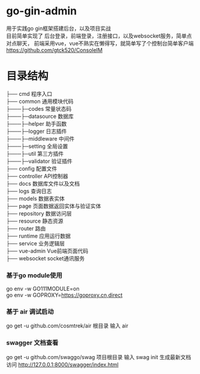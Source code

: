 # go-gin-admin
用于实践go gin框架搭建后台，以及项目实战<br>
目前简单实现了 后台登录，前端登录，注册接口，以及websocket服务，简单点对点聊天， 前端采用vue，vue不熟实在懒得写，就简单写了个控制台简单客户端<https://github.com/gtck520/ConsoleIM>
# 目录结构
├── cmd          程序入口<br>
├── common   通用模块代码<br>
├───├─codes  常量状态码<br>
├───├─datasource  数据库<br>
├───├─helper  助手函数<br>
├───├─logger  日志插件<br>
├───├─middleware  中间件<br>
├───├─setting  全局设置<br>
├───├─util  第三方插件<br>
├───├─validator  验证插件<br>
├── config       配置文件<br>
├── controller API控制器<br>
├── docs         数据库文件以及文档<br>
├── logs     查询日志<br>
├── models     数据表实体<br>
├── page        页面数据返回实体与验证实体<br>
├── repository 数据访问层<br>
├── resource      静态资源<br>
├── router       路由<br>
├── runtime     应用运行数据<br>
├── service      业务逻辑层<br>
├── vue-admin Vue前端页面代码<br>
├── websocket socket通讯服务<br>
### 基于go module使用
go env -w GO111MODULE=on   
go env -w GOPROXY=https://goproxy.cn,direct
### 基于 air 调试启动
go get -u github.com/cosmtrek/air
根目录 输入 air
### swagger 文档查看
go get -u github.com/swaggo/swag
项目根目录 输入 swag init 生成最新文档
访问 http://127.0.0.1:8000/swagger/index.html
